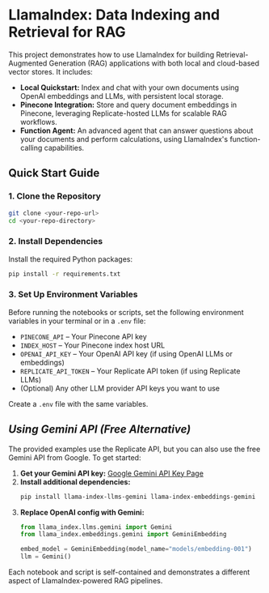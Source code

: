 # LlamaIndex: Data Indexing and Retrieval for RAG

This project demonstrates how to use LlamaIndex for building Retrieval-Augmented Generation (RAG) applications with both local and cloud-based vector stores. It includes:

- **Local Quickstart:** Index and chat with your own documents using OpenAI embeddings and LLMs, with persistent local storage.
- **Pinecone Integration:** Store and query document embeddings in Pinecone, leveraging Replicate-hosted LLMs for scalable RAG workflows.
- **Function Agent:** An advanced agent that can answer questions about your documents and perform calculations, using LlamaIndex's function-calling capabilities.

## Quick Start Guide

### 1. Clone the Repository
```bash
git clone <your-repo-url>
cd <your-repo-directory>
```

### 2. Install Dependencies
Install the required Python packages:
```bash
pip install -r requirements.txt
```

### 3. Set Up Environment Variables
Before running the notebooks or scripts, set the following environment variables in your terminal or in a `.env` file:

- `PINECONE_API` – Your Pinecone API key
- `INDEX_HOST` – Your Pinecone index host URL
- `OPENAI_API_KEY` – Your OpenAI API key (if using OpenAI LLMs or embeddings)
- `REPLICATE_API_TOKEN` – Your Replicate API token (if using Replicate LLMs)
- (Optional) Any other LLM provider API keys you want to use


Create a `.env` file with the same variables.

## *Using Gemini API (Free Alternative)*

The provided examples use the Replicate API, but you can also use the free Gemini API from Google. To get started:

1. **Get your Gemini API key:** [Google Gemini API Key Page](https://aistudio.google.com/app/apikey)
2. **Install additional dependencies:**
   ```bash
   pip install llama-index-llms-gemini llama-index-embeddings-gemini
   ```
3. **Replace OpenAI config with Gemini:**
   ```python
   from llama_index.llms.gemini import Gemini
   from llama_index.embeddings.gemini import GeminiEmbedding

   embed_model = GeminiEmbedding(model_name="models/embedding-001")
   llm = Gemini()
   ```

Each notebook and script is self-contained and demonstrates a different aspect of LlamaIndex-powered RAG pipelines.